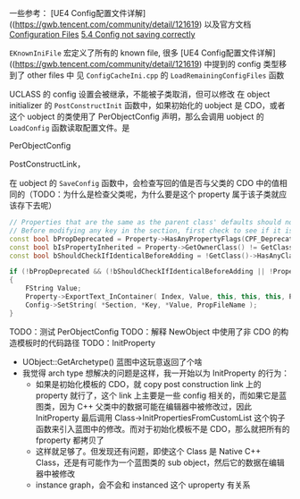 一些参考：
[UE4 Config配置文件详解]((https://gwb.tencent.com/community/detail/121619)
以及官方文档 [Configuration Files](https://dev.epicgames.com/documentation/en-us/unreal-engine/configuration-files-in-unreal-engine)
[5.4 Config not saving correctly](https://forums.unrealengine.com/t/5-4-config-not-saving-correctly/1860118)

`EKnownIniFile` 宏定义了所有的 known file,
很多 [UE4 Config配置文件详解]((https://gwb.tencent.com/community/detail/121619) 中提到的 config 类型移到了 other files 中
见 `ConfigCacheIni.cpp` 的 `LoadRemainingConfigFiles` 函数

UCLASS 的 config 设置会被继承，不能被子类取消，但可以修改
在 object initializer 的 `PostConstructInit` 函数中，如果初始化的 uobject 是 CDO，或者这个 uobject 的类使用了 PerObjectConfig 声明，那么会调用 uobject 的 `LoadConfig` 函数读取配置文件。是

PerObjectConfig


PostConstructLink，

在 uobject 的 `SaveConfig` 函数中，会检查写回的值是否与父类的 CDO 中的值相同的（TODO：为什么是检查父类呢，为什么要是这个 property 属于该子类就应该存下去呢）
```c++
// Properties that are the same as the parent class' defaults should not be saved to ini
// Before modifying any key in the section, first check to see if it is different from the parent.
const bool bPropDeprecated = Property->HasAnyPropertyFlags(CPF_Deprecated);
const bool bIsPropertyInherited = Property->GetOwnerClass() != GetClass();
const bool bShouldCheckIfIdenticalBeforeAdding = !GetClass()->HasAnyClassFlags(CLASS_ConfigDoNotCheckDefaults) && !bPerObject && bIsPropertyInherited;

if (!bPropDeprecated && (!bShouldCheckIfIdenticalBeforeAdding || !Property->Identical_InContainer(this, SuperClassDefaultObject, Index)))
{
	FString	Value;
	Property->ExportText_InContainer( Index, Value, this, this, this, PortFlags );
	Config->SetString( *Section, *Key, *Value, PropFileName );
}
```
TODO：测试 PerObjectConfig
TODO：解释 NewObject 中使用了非 CDO 的构造模板时的代码路径
TODO：InitProperty 
*  UObject::GetArchetype() 蓝图中这玩意返回了个啥
* 我觉得 arch type 想解决的问题是这样，我一开始以为 InitProperty 的行为：
	* 如果是初始化模板的 CDO，就 copy post construction link 上的 property 就行了，这个 link 上主要是一些 config 相关的，而如果它是蓝图类，因为 C++ 父类中的数据可能在编辑器中被修改过，因此 InitProperty 最后调用 Class->InitPropertiesFromCustomList 这个钩子函数来引入蓝图中的修改。而对于初始化模板不是 CDO，那么就把所有的 fproperty 都拷贝了
	* 这样就足够了。但发现还有问题，即使这个 Class 是 Native C++ Class，还是有可能作为一个蓝图类的 sub object，然后它的数据在编辑器中被修改
	* instance graph，会不会和 instanced 这个 uproperty 有关系